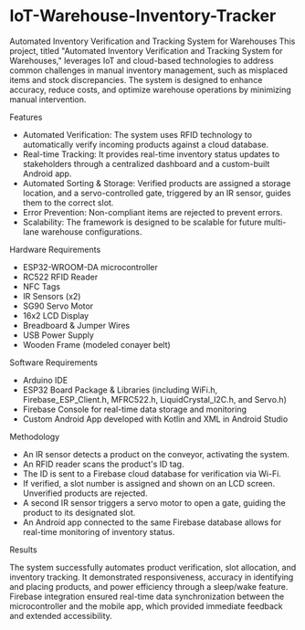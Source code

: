 # IoT-Warehouse-Inventory-Tracker
 Automated Inventory Verification and Tracking System for Warehouses
 This project, titled "Automated Inventory Verification and Tracking System for Warehouses," leverages IoT and cloud-based technologies to address common challenges in manual inventory management, such as misplaced items and stock discrepancies. The system is designed to enhance accuracy, reduce costs, and optimize warehouse operations by minimizing manual intervention.

Features
- Automated Verification: The system uses RFID technology to automatically verify incoming products against a cloud database.
- Real-time Tracking: It provides real-time inventory status updates to stakeholders through a centralized dashboard and a custom-built Android app.
- Automated Sorting & Storage: Verified products are assigned a storage location, and a servo-controlled gate, triggered by an IR sensor, guides them to the correct slot.
- Error Prevention: Non-compliant items are rejected to prevent errors.
- Scalability: The framework is designed to be scalable for future multi-lane warehouse configurations.

Hardware Requirements
- ESP32-WROOM-DA microcontroller 
- RC522 RFID Reader 
- NFC Tags 
- IR Sensors (x2) 
- SG90 Servo Motor 
- 16x2 LCD Display 
- Breadboard & Jumper Wires 
- USB Power Supply 
- Wooden Frame (modeled conayer belt)

Software Requirements
- Arduino IDE 
- ESP32 Board Package & Libraries (including WiFi.h, Firebase_ESP_Client.h, MFRC522.h, LiquidCrystal_I2C.h, and Servo.h) 
- Firebase Console for real-time data storage and monitoring 
- Custom Android App developed with Kotlin and XML in Android Studio 


Methodology
- An IR sensor detects a product on the conveyor, activating the system.
- An RFID reader scans the product's ID tag.
- The ID is sent to a Firebase cloud database for verification via Wi-Fi.
- If verified, a slot number is assigned and shown on an LCD screen. Unverified products are rejected.
- A second IR sensor triggers a servo motor to open a gate, guiding the product to its designated slot.
- An Android app connected to the same Firebase database allows for real-time monitoring of inventory status.

Results

The system successfully automates product verification, slot allocation, and inventory tracking. It demonstrated responsiveness, accuracy in identifying and placing products, and power efficiency through a sleep/wake feature. Firebase integration ensured real-time data synchronization between the microcontroller and the mobile app, which provided immediate feedback and extended accessibility.
